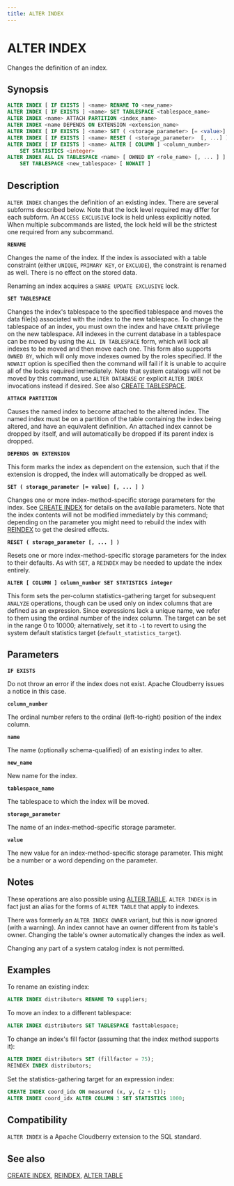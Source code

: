 ```yaml
---
title: ALTER INDEX
---
```


# ALTER INDEX

Changes the definition of an index.

## Synopsis

```sql
ALTER INDEX [ IF EXISTS ] <name> RENAME TO <new_name>
ALTER INDEX [ IF EXISTS ] <name> SET TABLESPACE <tablespace_name>
ALTER INDEX <name> ATTACH PARTITION <index_name>
ALTER INDEX <name DEPENDS ON EXTENSION <extension_name>
ALTER INDEX [ IF EXISTS ] <name> SET ( <storage_parameter> [= <value>] [, ...] )
ALTER INDEX [ IF EXISTS ] <name> RESET ( <storage_parameter>  [, ...] )
ALTER INDEX [ IF EXISTS ] <name> ALTER [ COLUMN ] <column_number>
    SET STATISTICS <integer>
ALTER INDEX ALL IN TABLESPACE <name> [ OWNED BY <role_name> [, ... ] ]
    SET TABLESPACE <new_tablespace> [ NOWAIT ]
```

## Description

`ALTER INDEX` changes the definition of an existing index. There are several subforms described below. Note that the lock level required may differ for each subform. An `ACCESS EXCLUSIVE` lock is held unless explicitly noted. When multiple subcommands are listed, the lock held will be the strictest one required from any subcommand.

**`RENAME`**

Changes the name of the index.  If the index is associated with a table constraint (either `UNIQUE`, `PRIMARY KEY`, or `EXCLUDE`), the constraint is renamed as well. There is no effect on the stored data.

Renaming an index acquires a `SHARE UPDATE EXCLUSIVE` lock.

**`SET TABLESPACE`**

Changes the index's tablespace to the specified tablespace and moves the data file(s) associated with the index to the new tablespace. To change the tablespace of an index, you must own the index and have `CREATE` privilege on the new tablespace. All indexes in the current database in a tablespace can be moved by using the `ALL IN TABLESPACE` form, which will lock all indexes to be moved and then move each one. This form also supports `OWNED BY`, which will only move indexes owned by the roles specified. If the `NOWAIT` option is specified then the command will fail if it is unable to acquire all of the locks required immediately. Note that system catalogs will not be moved by this command, use `ALTER DATABASE` or explicit `ALTER INDEX` invocations instead if desired. See also [CREATE TABLESPACE](/docs/sql-stmts/create-tablespace.md).

**`ATTACH PARTITION`**

Causes the named index to become attached to the altered index. The named index must be on a partition of the table containing the index being altered, and have an equivalent definition. An attached index cannot be dropped by itself, and will automatically be dropped if its parent index is dropped.

**`DEPENDS ON EXTENSION`**

This form marks the index as dependent on the extension, such that if the extension is dropped, the index will automatically be dropped as well.

**`SET ( storage_parameter [= value] [, ... ] )`**

Changes one or more index-method-specific storage parameters for the index. See [CREATE INDEX](/docs/sql-stmts/create-index.md) for details on the available parameters. Note that the index contents will not be modified immediately by this command; depending on the parameter you might need to rebuild the index with [REINDEX](/docs/sql-stmts/reindex.md) to get the desired effects.

**`RESET ( storage_parameter [, ... ] )`**

Resets one or more index-method-specific storage parameters for the index to their defaults. As with `SET`, a `REINDEX` may be needed to update the index entirely.

**`ALTER [ COLUMN ] column_number SET STATISTICS integer`**

This form sets the per-column statistics-gathering target for subsequent `ANALYZE` operations, though can be used only on index columns that are defined as an expression. Since expressions lack a unique name, we refer to them using the ordinal number of the index column. The target can be set in the range 0 to 10000; alternatively, set it to `-1` to revert to using the system default statistics target (`default_statistics_target`).

## Parameters

**`IF EXISTS`**

Do not throw an error if the index does not exist. Apache Cloudberry issues a notice in this case.

**`column_number`**

The ordinal number refers to the ordinal (left-to-right) position of the index column.

**`name`**

The name (optionally schema-qualified) of an existing index to alter.

**`new_name`**

New name for the index.

**`tablespace_name`**

The tablespace to which the index will be moved.

**`storage_parameter`**

The name of an index-method-specific storage parameter.

**`value`**

The new value for an index-method-specific storage parameter. This might be a number or a word depending on the parameter.

## Notes

These operations are also possible using [ALTER TABLE](/docs/sql-stmts/alter-table.md). `ALTER INDEX` is in fact just an alias for the forms of `ALTER TABLE` that apply to indexes.

There was formerly an `ALTER INDEX OWNER` variant, but this is now ignored (with a warning). An index cannot have an owner different from its table's owner. Changing the table's owner automatically changes the index as well.

Changing any part of a system catalog index is not permitted.

## Examples

To rename an existing index:

```sql
ALTER INDEX distributors RENAME TO suppliers;
```

To move an index to a different tablespace:

```sql
ALTER INDEX distributors SET TABLESPACE fasttablespace;
```

To change an index's fill factor (assuming that the index method supports it):

```sql
ALTER INDEX distributors SET (fillfactor = 75);
REINDEX INDEX distributors;
```

Set the statistics-gathering target for an expression index:

```sql
CREATE INDEX coord_idx ON measured (x, y, (z + t));
ALTER INDEX coord_idx ALTER COLUMN 3 SET STATISTICS 1000;
```

## Compatibility

`ALTER INDEX` is a Apache Cloudberry extension to the SQL standard.

## See also

[CREATE INDEX](/docs/sql-stmts/create-index.md), [REINDEX](/docs/sql-stmts/reindex.md), [ALTER TABLE](/docs/sql-stmts/alter-table.md)

